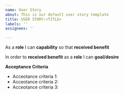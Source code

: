 ```yaml
---
name: User Story
about: This is our default user story template
title: USER STORY:<TITLE>
labels: ''
assignees: ''

---
```


As a **role**
I can **capability**
so that **received benefit**

In order to **received benefit**
as a **role** 
I can **goal/desire**
  
__Acceptance Criteria__
  
* Acceotance criteria 1:
* Acceotance criteria 2:
* Acceotance criteria 3:
